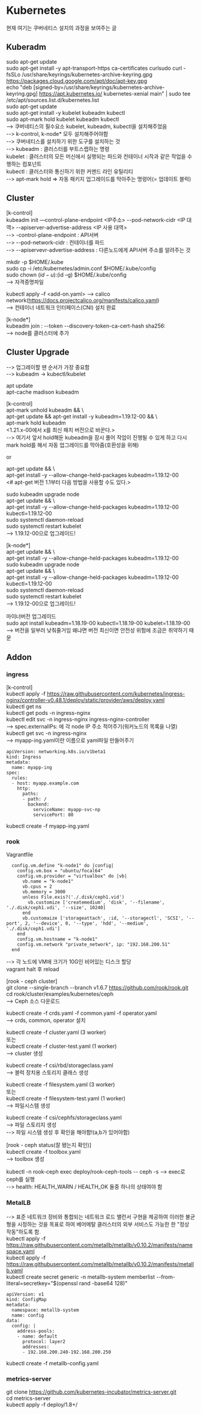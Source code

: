 # Kubernetes 
현재 여기는 쿠버네티스 설치의 과정을 보여주는 글

## Kuberadm

sudo apt-get update  
sudo apt-get install -y apt-transport-https ca-certificates curlsudo curl -fsSLo /usr/share/keyrings/kubernetes-archive-keyring.gpg https://packages.cloud.google.com/apt/doc/apt-key.gpg  
echo "deb [signed-by=/usr/share/keyrings/kubernetes-archive-keyring.gpg] https://apt.kubernetes.io/ kubernetes-xenial main" | sudo tee /etc/apt/sources.list.d/kubernetes.list  
sudo apt-get update  
sudo apt-get install -y kubelet kubeadm kubectl  
sudo apt-mark hold kubelet kubeadm kubectl  
--> 쿠버네티스의 필수요소 kubelet, kubeadm, kubectl을 설치해주었음   
--> k-control, k-node* 모두 설치해주어야함  
--> 쿠버네티스를 설치하기 위한 도구를 설치하는 것  
--> kubeadm : 클러스터를 부트스랩하는 명령  
    kubelet : 클러스터의 모든 머신에서 실행되는 파드와 컨테이너 시작과 같은 작업을 수행하는 컴포넌트  
    kubectl : 클러스터와 통신하기 위한 커맨드 라인 유틸리티  
--> apt-mark hold => 자동 패키지 업그레이드를 막아주는 명령어(= 업데이트 블럭)  



## Cluster

[k-control]  
kubeadm init —control-plane-endpoint <IP주소> --pod-network-cidr <IP 대역> --apiserver-advertise-address <IP 사용 대역>  
--> -control-plane-endpoint : API서버  
--> --pod-network-cidr : 컨테이너를 파드  
--> --apiservevr-advertise-address : 다른노드에게 API서버 주소를 알려주는 것  

mkdir -p $HOME/.kube  
sudo cp -i /etc/kubernetes/admin.conf $HOME/.kube/config  
sudo chown $(id -u):$(id –g) $HOME/.kube/config  
--> 자격증명파일  

kubectl apply –f <add-on.yaml> --> calico network(https://docs.projectcalico.org/manifests/calico.yaml)  
--> 컨테이너 네트워크 인터페이스(CNI) 설치 완료  


[k-node*]  
kubeadm join <control-plane-host>:<control-plane-port> --token <token> --discovery-token-ca-cert-hash sha256:<hash>   
 --> node를 클러스터에 추가   

## Cluster Upgrade  
--> 업그레이할 땐 순서가 가장 중요함  
--> kubeadm -> kubectl/kubelet  
  
apt update  
apt-cache madison kubeadm  
  
[k-control]  
apt-mark unhold kubeadm && \  
apt-get update && apt-get install -y kubeadm=1.19.12-00 && \  
apt-mark hold kubeadm  
<1.21.x-00에서 x를 최신 패치 버전으로 바꾼다.>  
--> 여기서 앞서 hold해둔 kubeadm을 잠시 풀어 작업이 진행될 수 있게 하고 다시 mark hold를 해서 자동 업그레이드를 막아줌(호환성을 위해)  
  
or  
    
apt-get update && \  
apt-get install -y --allow-change-held-packages kubeadm=1.19.12-00  
<# apt-get 버전 1.1부터 다음 방법을 사용할 수도 있다.>  
  
sudo kubeadm upgrade node  
apt-get update && \  
apt-get install -y --allow-change-held-packages kubeadm=1.19.12-00 kubectl=1.19.12-00  
sudo systemctl daemon-reload   
sudo systemctl restart kubelet  
--> 1.19.12-00으로 업그레이드!  
  
[k-node*]  
apt-get update && \  
apt-get install -y --allow-change-held-packages kubeadm=1.19.12-00  
sudo kubeadm upgrade node  
apt-get update && \  
apt-get install -y --allow-change-held-packages kubeadm=1.19.12-00 kubectl=1.19.12-00  
sudo systemctl daemon-reload   
sudo systemctl restart kubelet  
--> 1.19.12-00으로 업그레이드!  

마이너버전 업그레이드  
sudo apt install kubeadm=1.18.19-00 kubectl=1.18.19-00 kubelet=1.18.19-00  
--> 버전을 일부러 낮춰줄거임 왜냐면 버전 최신이면 안전성 위험에 조금은 취약하기 때문  
  
## Addon  
  
### ingress  
     
[k-control]  
kubectl apply -f https://raw.githubusercontent.com/kubernetes/ingress-nginx/controller-v0.48.1/deploy/static/provider/aws/deploy.yaml  
kubectl get ns  
kubectl get pods -n ingress-nginx  
kubectl edit svc -n ingress-nginx ingress-nginx-controller  
--> spec.externalIPs: 에 각 node IP 주소 적어주기(워커노드의 목록을 나열)  
kubectl get svc -n ingress-nginx  
--> myapp-ing.yaml이란 이름으로 yaml파일 만들어주기  
```
apiVersion: networking.k8s.io/v1beta1
kind: Ingress
metadata:
  name: myapp-ing
spec:
  rules:
  - host: myapp.example.com
    http:
      paths:
      - path: /
        backend:
          serviceName: myapp-svc-np
          servicePort: 80
```
kubectl create -f myapp-ing.yaml  
  
### rook  

Vagrantfile
```
  config.vm.define "k-node1" do |config|
    config.vm.box = "ubuntu/focal64"
    config.vm.provider = "virtualbox" do |vb|
      vb.name = "k-node1"
      vb.cpus = 2
      vb.memory = 3000
      unless File.exis?('./.disk/ceph1.vid')
        vb.customize ['createmedium', 'disk', '--filename', './.disk/ceph1.vdi', '--size', 10240]
      end
      vb.customaize ['storageattach', :id, '--storagectl', 'SCSI', '--port', 2, '--device', 0, '--type', 'hdd', '--medium', './.disk/ceph1.vdi']
    end
    config.vm.hostname = "k-node1"
    config.vm.network "private_network", ip: "192.168.200.51"
  end
```  
--> 각 노드에 VM에 크기가 10G인 비어있는 디스크 할당  
vagrant halt 후 reload  

[rook - ceph cluster]  
git clone --single-branch --branch v1.6.7 https://github.com/rook/rook.git  
cd rook/cluster/examples/kubernetes/ceph  
--> Ceph 소스 다운로드  
  
kubectl create -f crds.yaml -f common.yaml -f operator.yaml  
--> crds, common, operator 설치    
  
kubectl create -f cluster.yaml (3 worker)  
또는  
kubectl create -f cluster-test.yaml (1 worker)  
--> cluster 생성    

kubectl create -f csi/rbd/storageclass.yaml    
--> 블럭 장치용 스토리지 클래스 생성  
  
kubectl create -f filesystem.yaml (3 worker)  
또는  
kubectl create -f filesystem-test.yaml (1 worker)   
--> 파일시스템 생성
  
kubectl create -f csi/cephfs/storageclass.yaml  
--> 파일 스토리지 생성  
--> 파일 시스템 생성 후 확인을 해야함!(a,b가 있어야함)  

  
[rook - ceph status(잘 됐는지 확인)]  
kubectl create -f toolbox.yaml  
--> toolbox 생성  
  
kubectl -n rook-ceph exec deploy/rook-ceph-tools -- ceph -s
--> exec로 ceph를 실행  
--> health: HEALTH_WARN / HEALTH_OK 둘중 하나의 상태여야 함  
  

### MetalLB
--> 표준 네트워크 장비와 통합되는 네트워크 로드 밸런서 구현을 제공하여 이러한 불균형을 시정하는 것을 목표로 하여 베어메탈 클러스터의 외부 서비스도 가능한 한 "정상 작동"하도록 함.  
kubectl apply -f https://raw.githubusercontent.com/metallb/metallb/v0.10.2/manifests/namespace.yaml  
kubectl apply -f https://raw.githubusercontent.com/metallb/metallb/v0.10.2/manifests/metallb.yaml  
kubectl create secret generic -n metallb-system memberlist --from-literal=secretkey="$(openssl rand -base64 128)"  

```
apiVersion: v1
kind: ConfigMap
metadata:
  namespace: metallb-system
  name: config
data:
  config: |
    address-pools:
    - name: default
      protocol: layer2
      addresses:
      - 192.168.200.240-192.168.200.250
``` 

kubectl create -f metallb-config.yaml  

  
### metrics-server

git clone https://github.com/kubernetes-incubator/metrics-server.git  
cd metrics-server  
kubectl apply -f deploy/1.8+/  
